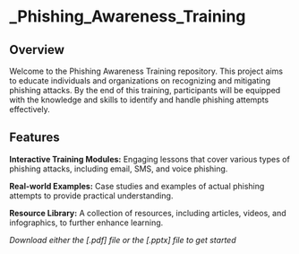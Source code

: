# _Phishing_Awareness_Training

## Overview

Welcome to the Phishing Awareness Training repository. This project aims to educate individuals and organizations on recognizing and mitigating phishing attacks. By the end of this training, participants will be equipped with the knowledge and skills to identify and handle phishing attempts effectively.

## Features

__Interactive Training Modules:__ Engaging lessons that cover various types of phishing attacks, including email, SMS, and voice phishing.

__Real-world Examples:__ Case studies and examples of actual phishing attempts to provide practical understanding.

__Resource Library:__ A collection of resources, including articles, videos, and infographics, to further enhance learning.



_Download either the [.pdf] file or the [.pptx] file to get started_
